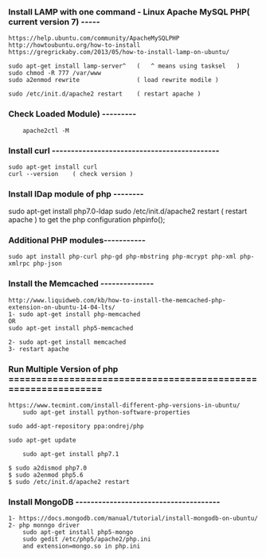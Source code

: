 ### Install LAMP with one command - Linux Apache MySQL PHP( current version 7) -----

	https://help.ubuntu.com/community/ApacheMySQLPHP
	http://howtoubuntu.org/how-to-install
	https://gregrickaby.com/2013/05/how-to-install-lamp-on-ubuntu/

	sudo apt-get install lamp-server^	(	^ means using tasksel	)
	sudo chmod -R 777 /var/www
	sudo a2enmod rewrite				( load rewrite modile )

	sudo /etc/init.d/apache2 restart	( restart apache )

### Check Loaded Module) ---------
		apache2ctl -M

### Install curl --------------------------------------------
	sudo apt-get install curl
	curl --version    ( check version )

### Install lDap module of php --------
   sudo apt-get install php7.0-ldap
   sudo /etc/init.d/apache2 restart ( restart apache )
   to get the php configuration phpinfo();

### Additional PHP modules-----------

	sudo apt install php-curl php-gd php-mbstring php-mcrypt php-xml php-xmlrpc php-json


### Install the Memcached --------------
	http://www.liquidweb.com/kb/how-to-install-the-memcached-php-extension-on-ubuntu-14-04-lts/
	1- sudo apt-get install php-memcached
	OR
	sudo apt-get install php5-memcached

	2- sudo apt-get install memcached
	3- restart apache

### Run Multiple Version of php ==============================================================
	https://www.tecmint.com/install-different-php-versions-in-ubuntu/
    	sudo apt-get install python-software-properties

   	sudo add-apt-repository ppa:ondrej/php

   	sudo apt-get update

    	sudo apt-get install php7.1

    $ sudo a2dismod php7.0
    $ sudo a2enmod php5.6
    $ sudo /etc/init.d/apache2 restart

### Install MongoDB --------------------------------------
	1- https://docs.mongodb.com/manual/tutorial/install-mongodb-on-ubuntu/
	2- php monngo driver
		sudo apt-get install php5-mongo
		sudo gedit /etc/php5/apache2/php.ini
		and extension=mongo.so in php.ini





